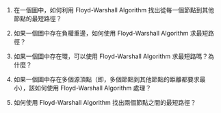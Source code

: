 

1. 在一個圖中，如何利用 Floyd-Warshall Algorithm 找出從每一個節點到其他節點的最短路徑？

2. 如果一個圖中存在負權重邊，如何使用 Floyd-Warshall Algorithm 求最短路徑？

3. 如果一個圖中存在環，可以使用 Floyd-Warshall Algorithm 求最短路嗎？為什麼？

4. 如果一個圖中存在多個源頂點（即，多個節點到其他節點的距離都要求最小），該如何使用 Floyd-Warshall Algorithm 處理？

5. 如何使用 Floyd-Warshall Algorithm 找出兩個節點之間的最短路徑？